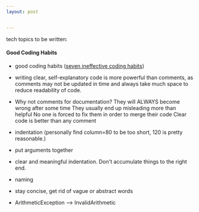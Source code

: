 ```yaml
---
layout: post


---
```


tech topics to be written: 
#### Good Coding Habits
* good coding habits ([seven ineffective coding habits](https://www.youtube.com/watch?v=ZsHMHukIlJY))
 * writing clear, self-explanatory code is more powerful than comments, as comments may not be updated in time and always take much space to reduce readability of code.
 * Why not comments for documentation?
   They will ALWAYS become wrong after some time
   They usually end up misleading more than helpful
   No one is forced to fix them in order to merge their code
   Clear code is better than any comment

 * indentation (personally find column=80 to be too short, 120 is pretty reasonable.)
  * put arguments together
  * clear and meaningful indentation. Don't accumulate things to the right end.
 * naming
  * stay concise, get rid of vague or abstract words
  * ArithmeticException --> InvalidArithmetic
  
